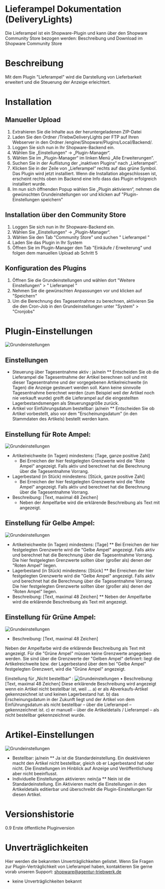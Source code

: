 Lieferampel Dokumentation (DeliveryLights)
==================

Die Lieferampel ist ein Shopware-Plugin und kann über den Shopware Community Store bezogen werden: 
Beschreibung und Download im Shopware Community Store

# Beschreibung
Mit dem Plugin "Lieferampel" wird die Darstellung von Lieferbarkeit erweitert und die Steuerung der Anzeige erleichtert.


# Installation
## Manueller Upload
1. Extrahieren Sie die Inhalte aus der heruntergeladenen ZIP-Datei
2. Laden Sie den Ordner /TriebwDeliveryLights per FTP auf Ihren Webserver in den Ordner /engine/Shopware/Plugins/Local/Backend/.
3. Loggen Sie sich nun in Ihr Shopware-Backend ein.
4. Wählen Sie „Einstellungen“ -> „Plugin-Manager“.
5. Wählen Sie im „Plugin-Manager“ im linken Menü „Alle Erweiterungen“.
6. Suchen Sie in der Auflistung der „inaktiven Plugins“ nach „Lieferampel“.
7. Klicken Sie in der Zeile von „Lieferampel“ rechts auf das grüne Symbol. Das Plugin wird jetzt installiert. Wenn die Installation abgeschlossen ist, erscheint rechts oben im Backend eine Info dass das Plugin erfolgreich installiert wurde.
8. Im nun sich öffnenden Popup wählen Sie „Plugin aktivieren“, nehmen die gewünschten Grundeinstellungen vor und klicken auf "Plugin-Einstellungen speichern"


## Installation über den Community Store
1. Loggen Sie sich nun in Ihr Shopware-Backend ein.
2. Wählen Sie „Einstellungen“ -> „Plugin-Manager“.
3. Wählen Sie den Tab "Community Store" und suchen " Lieferampel "
4. Laden Sie das Plugin in Ihr System
5. Öffnen Sie im Plugin-Manager den Tab "Einkäufe / Erweiterung" und folgen dem manuellen Upload ab Schritt 5


## Konfiguration des Plugins
1. Öffnen Sie die Grundeinstellungen und wählen dort "Weitere Einstellungen" > " Lieferampel "
2. Nehmen Sie die gewünschten Anpassungen vor und klicken auf "Speichern"
3. Um die Berechnung des Tagesentnahme zu berechnen, aktivieren Sie die den Cron-Job in den Grundeinstellungen unter "System" > "Cronjobs"


# Plugin-Einstellungen
![Grundeinstellungen](http://doku.agentur-triebwerk-shop.de/deliverylights/artikeleinstellungen_2.png)
## Einstellungen
* Steuerung über Tagesentnahme aktiv : ja/nein
** Entscheiden Sie ob die Lieferampel die Tagesentnahme der Artikel berechnen soll und mit dieser Tagesentnahme und der vorgegebenen Artikelreichweite (in Tagen) die Anzeige gesteuert werden soll. Kann keine sinnvolle Tagesentnahme berechnet werden (zum Beispiel weil der Artikel noch nie verkauft wurde) greift die Lieferampel auf die eingestellten Lagerbestandsmengen als Steuerungsgröße zurück.
* Artikel vor Einführungsdatum bestellbar: ja/nein
** Entscheiden Sie ob Artikel vorbestellt, also vor dem "Erscheinungsdatum" (in den Stammdaten des Artikels) bestellt werden kann.


## Einstellung für Rote Ampel: 
![Grundeinstellungen](http://doku.agentur-triebwerk-shop.de/deliverylights/status_rot.png)
* Artikelreichweite (in Tagen) mindestens: [Tage, ganze positive Zahl]
  * Bei Erreichen der hier festgelegten Grenzwerte wird die "Rote Ampel" angezeigt. Falls aktiv und berechnet hat die Berechnung über die Tagesentnahme Vorrang.
* Lagerbestand (in Stück) mindestens: [Stück, ganze positive Zahl]
  * Bei Erreichen der hier festgelegten Grenzwerte wird die "Rote Ampel" angezeigt. Falls aktiv und berechnet hat die Berechnung über die Tagesentnahme Vorrang.
* Beschreibung: [Text, maximal 48 Zeichen]
  * Neben der Ampelfarbe wird die erklärende Beschreibung als Text mit angezeigt.

## Einstellung für Gelbe Ampel:
![Grundeinstellungen](http://doku.agentur-triebwerk-shop.de/deliverylights/status_gelb.png)
* Artikelreichweite (in Tagen) mindestens: [Tage]
** Bei Erreichen der hier festgelegten Grenzwerte wird die "Gelbe Ampel" angezeigt. Falls aktiv und berechnet hat die Berechnung über die Tagesentnahme Vorrang. Die hier festgelegten Grenzwerte sollten über (großer als) denen der "Roten Ampel" liegen.
* Lagerbestand (in Stück) mindestens: [Stück]
** Bei Erreichen der hier festgelegten Grenzwerte wird die "Gelbe Ampel" angezeigt. Falls aktiv und berechnet hat die Berechnung über die Tagesentnahme Vorrang. Die hier festgelegten Grenzwerte sollten über (großer als) denen der "Roten Ampel" liegen.
* Beschreibung: [Text, maximal 48 Zeichen]
** Neben der Ampelfarbe wird die erklärende Beschreibung als Text mit angezeigt.

## Einstellung für Grüne Ampel:
![Grundeinstellungen](http://doku.agentur-triebwerk-shop.de/deliverylights/status_gruen.png)
* Beschreibung: [Text, maximal 48 Zeichen]

Neben der Ampelfarbe wird die erklärende Beschreibung als Text mit angezeigt. Für die "Grüne Ampel" müssen keine Grenzwerte angegeben werden. Sie sind über die Grenzwerte der "Gelben Ampel" definiert: liegt die Artikelreichweite bzw. der Lagerbestand über dem bei "Gelbe Ampel" festgelegten Grenzwert, wird die "Grüne Ampel" angezeigt. 

Einstellung für „Nicht bestellbar“ :
![Grundeinstellungen](http://doku.agentur-triebwerk-shop.de/deliverylights/status_schwarz.png)
•	Beschreibung: [Text, maximal 48 Zeichen]
Diese erklärende Beschreibung wird angezeigt wenn ein Artikel nicht bestellbar ist, weil …
a) er als Abverkaufs-Artikel gekennzeichnet ist und keinen Lagerbestand hat.
b) das Erscheinungsdatum in der Zukunft liegt und der Artikel von dem Einführungsdatum als nicht bestellbar – über die Lieferampel –  gekennzeichnet ist.
c) er manuell – über die Artikeldetails / Lieferampel – als nicht bestellbar gekennzeichnet wurde.

# Artikel-Einstellungen
![Grundeinstellungen](http://doku.agentur-triebwerk-shop.de/deliverylights/artikeleinstellungen_2.png)
* Bestellbar: ja/nein
** Ja ist die Standardeinstellung. Ein deaktivieren macht den Artikel nicht bestellbar, gleich ob er Lagerbestand hat oder nicht. Die Einstellungen im Hinblick auf Anzeige und Veröffentlichung aber nicht beeinflusst. 
* Individuelle Einstellungen aktivieren: nein/ja
** Nein ist die Standardeinstellung. Ein Aktivieren macht die Einstellungen in den Artikeldetails editierbar und überschreibt die Plugin-Einstellungen für diesen Artikel.

# Versionshistorie
0.9 Erste öffentliche Pluginversion

# Unverträglichkeiten
Hier werden die bekannten Unverträglichkeiten gelistet.
Wenn Sie Fragen zur Plugin-Verträglichkeit von Lieferampel haben, kontaktieren Sie gerne vorab unseren Support: shopware@agentur-triebwerk.de
- keine Unverträglichkeiten bekannt
 


